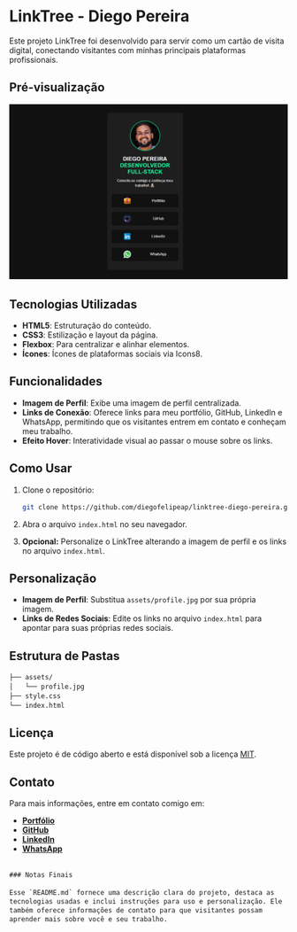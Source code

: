 # LinkTree - Diego Pereira

Este projeto LinkTree foi desenvolvido para servir como um cartão de visita digital, conectando visitantes com minhas principais plataformas profissionais.

## Pré-visualização

![Pré-visualização](assets/Linktree.webp)

## Tecnologias Utilizadas

- **HTML5**: Estruturação do conteúdo.
- **CSS3**: Estilização e layout da página.
- **Flexbox**: Para centralizar e alinhar elementos.
- **Ícones**: Ícones de plataformas sociais via Icons8.

## Funcionalidades

- **Imagem de Perfil**: Exibe uma imagem de perfil centralizada.
- **Links de Conexão**: Oferece links para meu portfólio, GitHub, LinkedIn e WhatsApp, permitindo que os visitantes entrem em contato e conheçam meu trabalho.
- **Efeito Hover**: Interatividade visual ao passar o mouse sobre os links.

## Como Usar

1. Clone o repositório:

   ```bash
   git clone https://github.com/diegofelipeap/linktree-diego-pereira.git
   ```

2. Abra o arquivo `index.html` no seu navegador.

3. **Opcional:** Personalize o LinkTree alterando a imagem de perfil e os links no arquivo `index.html`.

## Personalização

- **Imagem de Perfil**: Substitua `assets/profile.jpg` por sua própria imagem.
- **Links de Redes Sociais**: Edite os links no arquivo `index.html` para apontar para suas próprias redes sociais.

## Estrutura de Pastas

```bash
├── assets/
│   └── profile.jpg
├── style.css
└── index.html
```

## Licença

Este projeto é de código aberto e está disponível sob a licença [MIT](https://opensource.org/licenses/MIT).

## Contato

Para mais informações, entre em contato comigo em:

- **[Portfólio](https://portfolio-diego-pereira.vercel.app)**
- **[GitHub](https://github.com/diegofelipeap)**
- **[LinkedIn](https://www.linkedin.com/in/pereira-diego-dev/)**
- **[WhatsApp](https://wa.me/5582993174680)**

```

### Notas Finais

Esse `README.md` fornece uma descrição clara do projeto, destaca as tecnologias usadas e inclui instruções para uso e personalização. Ele também oferece informações de contato para que visitantes possam aprender mais sobre você e seu trabalho.
